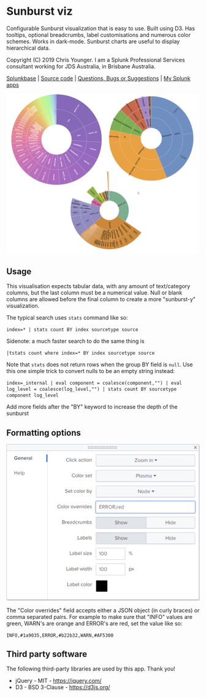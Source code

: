# Sunburst viz

Configurable Sunburst visualization that is easy to use. Built using D3. Has tooltips, optional breadcrumbs, label customisations and numerous color schemes. Works in dark-mode. Sunburst charts are useful to display hierarchical data.

Copyright (C) 2019 Chris Younger. I am a Splunk Professional Services consultant working for JDS Australia, in Brisbane Australia.

<a href="https://splunkbase.splunk.com/app/4550/">Splunkbase</a> | [Source code](https://github.com/ChrisYounger/sunburst_viz) |  [Questions, Bugs or Suggestions](https://answers.splunk.com/app/questions/4550.html) | [My Splunk apps](https://splunkbase.splunk.com/apps/#/author/chrisyoungerjds)


![screenshot](https://raw.githubusercontent.com/ChrisYounger/sunburst_viz/master/appserver/static/demo.png)



## Usage

This visualisation expects tabular data, with any amount of text/category columns, but the last column must be a numerical value.  Null or blank columns are allowed before the final column to create a more "sunburst-y" visualization.

The typical search uses `stats` command like so:
```
index=* | stats count BY index sourcetype source
```

Sidenote: a much faster search to do the same thing is 
```
|tstats count where index=* BY index sourcetype source
```

Note that `stats` does not return rows when the group BY field is `null`. Use this one simple trick to convert nulls to be an empty string instead:

```
index=_internal | eval component = coalesce(component,"") | eval log_level = coalesce(log_level,"") | stats count BY sourcetype component log_level
```

Add more fields after the "BY" keyword to increase the depth of the sunburst





## Formatting options

![screenshot](https://raw.githubusercontent.com/ChrisYounger/sunburst_viz/master/appserver/static/formatting.png)

The "Color overrides" field accepts either a JSON object (in curly braces) or comma separated pairs. For example to make sure that "INFO" values are green, WARN's are orange and ERROR's are red, set the value like so:
```
INFO,#1a9035,ERROR,#b22b32,WARN,#AF5300
```



## Third party software

The following third-party libraries are used by this app. Thank you!

* jQuery - MIT - https://jquery.com/
* D3 - BSD 3-Clause - https://d3js.org/

